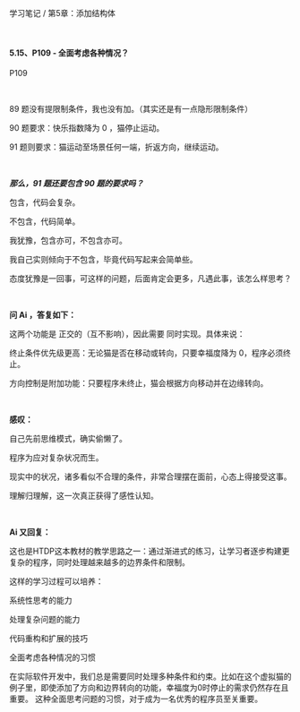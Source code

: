 学习笔记 / 第5章：添加结构体

<br>

#### 5.15、P109 - 全面考虑各种情况？

P109

<br>

89 题没有提限制条件，我也没有加。（其实还是有一点隐形限制条件）   

90 题要求：快乐指数降为 0 ，猫停止运动。   

91 题则要求：猫运动至场景任何一端，折返方向，继续运动。

<br>

***那么，91 题还要包含 90 题的要求吗？***

包含，代码会复杂。

不包含，代码简单。

我犹豫，包含亦可，不包含亦可。

我自己实则倾向于不包含，毕竟代码写起来会简单些。

态度犹豫是一回事，可这样的问题，后面肯定会更多，凡遇此事，该怎么样思考？

<br>

**问 Ai ，答复如下：**

这两个功能是 正交的（互不影响），因此需要 同时实现。具体来说：

终止条件优先级更高：无论猫是否在移动或转向，只要幸福度降为 0，程序必须终止。

方向控制是附加功能：只要程序未终止，猫会根据方向移动并在边缘转向。

<br>

**感叹：**

自己先前思维模式，确实偷懒了。

程序为应对复杂状况而生。

现实中的状况，诸多看似不合理的条件，非常合理摆在面前，心态上得接受这事。

理解归理解，这一次真正获得了感性认知。


<br>

**Ai 又回复：**

这也是HTDP这本教材的教学思路之一：通过渐进式的练习，让学习者逐步构建更复杂的程序，同时处理越来越多的边界条件和限制。

这样的学习过程可以培养：

系统性思考的能力

处理复杂问题的能力

代码重构和扩展的技巧

全面考虑各种情况的习惯

在实际软件开发中，我们总是需要同时处理多种条件和约束。比如在这个虚拟猫的例子里，即使添加了方向和边界转向的功能，幸福度为0时停止的需求仍然存在且重要。
这种全面思考问题的习惯，对于成为一名优秀的程序员至关重要。

<br>




